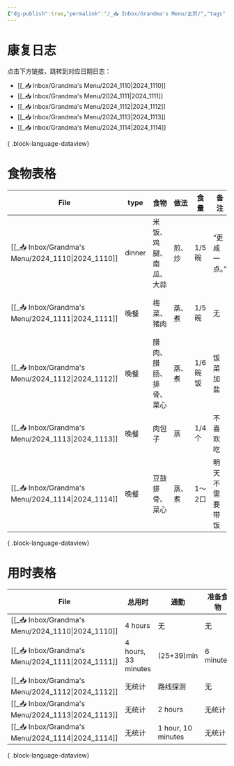 ```yaml
---
{"dg-publish":true,"permalink":"/_📥 Inbox/Grandma's Menu/主页/","tags":["gardenEntry"]}
---
```


# 康复日志
点击下方链接，跳转到对应日期日志：
- [[_📥 Inbox/Grandma's Menu/2024_1110\|2024_1110]]
- [[_📥 Inbox/Grandma's Menu/2024_1111\|2024_1111]]
- [[_📥 Inbox/Grandma's Menu/2024_1112\|2024_1112]]
- [[_📥 Inbox/Grandma's Menu/2024_1113\|2024_1113]]
- [[_📥 Inbox/Grandma's Menu/2024_1114\|2024_1114]]

{ .block-language-dataview}
# 食物表格
| File                                                 | type   | 食物          | 做法  | 食量    | 备注      | 心情   |
| ---------------------------------------------------- | ------ | ----------- | --- | ----- | ------- | ---- |
| [[_📥 Inbox/Grandma's Menu/2024_1110\|2024_1110]] | dinner | 米饭、鸡腿、南瓜、大蒜 | 煎、炒 | 1/5碗  | “更咸一点。” | 中性   |
| [[_📥 Inbox/Grandma's Menu/2024_1111\|2024_1111]] | 晚餐     | 梅菜、猪肉       | 蒸、煮 | 1/5碗  | 无       | 比较高兴 |
| [[_📥 Inbox/Grandma's Menu/2024_1112\|2024_1112]] | 晚餐     | 腊肉、腊肠、排骨、菜心 | 蒸、煮 | 1/6碗饭 | 饭菜加盐    | 无奈   |
| [[_📥 Inbox/Grandma's Menu/2024_1113\|2024_1113]] | 晚餐     | 肉包子         | 蒸   | 1/4个  | 不喜欢吃    | 比较沮丧 |
| [[_📥 Inbox/Grandma's Menu/2024_1114\|2024_1114]] | 晚餐     | 豆鼓排骨、菜心     | 蒸、煮 | 1～2口  | 明天不需要带饭 | 平静   |

{ .block-language-dataview}
# 用时表格
| File                                                 | 总用时                 | 通勤                 | 准备食物      | 相关书籍阅读     | 康复运动时间             | 进食时间       | 其他时间            |
| ---------------------------------------------------- | ------------------- | ------------------ | --------- | ---------- | ------------------ | ---------- | --------------- |
| [[_📥 Inbox/Grandma's Menu/2024_1110\|2024_1110]] | 4 hours             | 无                  | 无         | 无          | 无                  | 无          | 无               |
| [[_📥 Inbox/Grandma's Menu/2024_1111\|2024_1111]] | 4 hours, 33 minutes | (25+39)min         | 6 minutes | 10 minutes | 2 hours, 6 minutes | 30 minutes | （电话+电视）17+20min |
| [[_📥 Inbox/Grandma's Menu/2024_1112\|2024_1112]] | 无统计                 | 路线探测               | 无         | 无统计        | 45分钟               | 10分钟       | 无统计             |
| [[_📥 Inbox/Grandma's Menu/2024_1113\|2024_1113]] | 无统计                 | 2 hours            | 无统计       | 1 hour     | 无统计                | 20 minutes | 无统计             |
| [[_📥 Inbox/Grandma's Menu/2024_1114\|2024_1114]] | 无统计                 | 1 hour, 10 minutes | 无统计       | 无统计        | 无统计                | 20 minutes | 吃药6min          |

{ .block-language-dataview}
